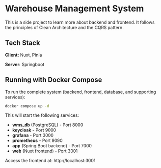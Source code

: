 
# Warehouse Management System

This is a side project to learn more about backend and frontend. It follows the principles of Clean Architecture and the CQRS pattern.


## Tech Stack

**Client:** Nuxt, Pinia

**Server:** Springboot


## Running with Docker Compose

To run the complete system (backend, frontend, database, and supporting services):

```bash
docker compose up -d
```

This will start the following services:
- **wms_db** (PostgreSQL) - Port 8000
- **keycloak** - Port 9000
- **grafana** - Port 3000
- **prometheus** - Port 9090
- **app** (Spring Boot backend) - Port 7000
- **web** (Nuxt frontend) - Port 3001

Access the frontend at: http://localhost:3001

